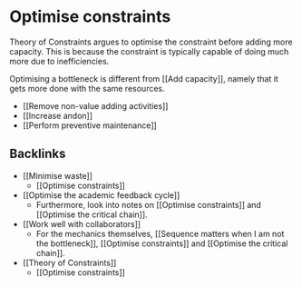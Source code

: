 # Optimise constraints
Theory of Constraints argues to optimise the constraint before adding more capacity. This is because the constraint is typically capable of doing much more due to inefficiencies. 

Optimising a bottleneck is different from [[Add capacity]], namely that it gets more done with the same resources.

* [[Remove non-value adding activities]]
* [[Increase andon]]
* [[Perform preventive maintenance]]

## Backlinks
* [[Minimise waste]]
	* [[Optimise constraints]]
* [[Optimise the academic feedback cycle]]
	* Furthermore, look into notes on [[Optimise constraints]] and [[Optimise the critical chain]].
* [[Work well with collaborators]]
	* For the mechanics themselves, [[Sequence matters when I am not the bottleneck]], [[Optimise constraints]] and [[Optimise the critical chain]].
* [[Theory of Constraints]]
	* [[Optimise constraints]]

<!-- #Work -->

<!-- {BearID:043AF410-4357-4745-BE6F-F51731EEECAE-15756-0000130BDF0862EF} -->
